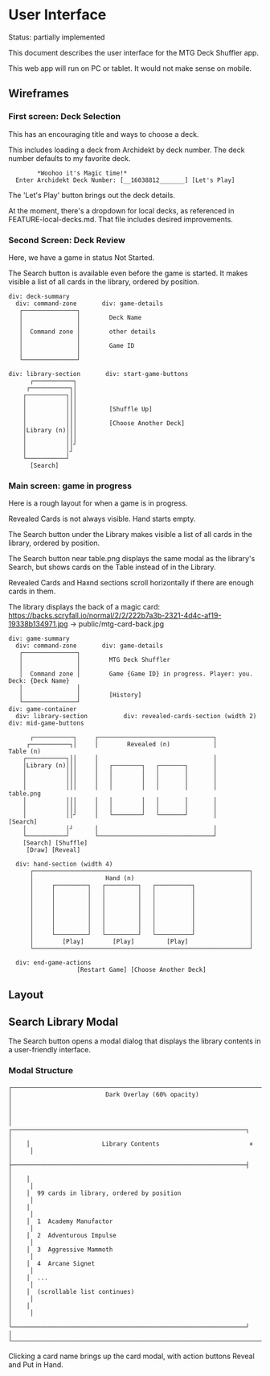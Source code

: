 # User Interface

Status: partially implemented

This document describes the user interface for the MTG Deck Shuffler app.

This web app will run on PC or tablet. It would not make sense on mobile.

## Wireframes

### First screen: Deck Selection

This has an encouraging title and ways to choose a deck.

This includes loading a deck from Archidekt by deck number.
The deck number defaults to my favorite deck.

```
        *Woohoo it's Magic time!*
  Enter Archidekt Deck Number: [__16038812_______] [Let's Play]
```

The 'Let's Play' button brings out the deck details.

At the moment, there's a dropdown for local decks, as referenced in FEATURE-local-decks.md. That file includes desired improvements.

### Second Screen: Deck Review

Here, we have a game in status Not Started.

The Search button is available even before the game is started. It makes visible a list of all cards in the library, ordered by position.

```
div: deck-summary
  div: command-zone       div: game-details
   ┌───────────────┐
   │               │        Deck Name
   │               │
   │  Command zone │        other details
   │               │
   │               │        Game ID
   │               │
   └───────────────┘

div: library-section       div: start-game-buttons
      ┌───────────┐
     ┌───────────┐│
    ┌───────────┐││
    │           │││
    │           │││         [Shuffle Up]
    │           │││
    │           │││         [Choose Another Deck]
    │Library (n)│││
    │           │││
    │           ││┘
    │           │┘
    └───────────┘
      [Search]

```

### Main screen: game in progress

Here is a rough layout for when a game is in progress.

Revealed Cards is not always visible. Hand starts empty.

The Search button under the Library makes visible a list of all cards in the library, ordered by position.

The Search button near table.png displays the same modal as the library's Search, but shows cards on the Table instead of in the Library.

Revealed Cards and Haxnd sections scroll horizontally if there are enough cards in them.

The library displays the back of a magic card: https://backs.scryfall.io/normal/2/2/222b7a3b-2321-4d4c-af19-19338b134971.jpg -> public/mtg-card-back.jpg

```
div: game-summary
  div: command-zone       div: game-details
   ┌───────────────┐
   │               │        MTG Deck Shuffler
   │               │
   │  Command zone │        Game {Game ID} in progress. Player: you. Deck: {Deck Name}
   │               │
   │               │        [History]
   └───────────────┘
div: game-container
  div: library-section          div: revealed-cards-section (width 2)          div: mid-game-buttons

      ┌───────────┐     ┌────────────────────────────────┐
     ┌───────────┐│     │        Revealed (n)            │                         Table (n)
    ┌───────────┐││     │                                │
    │Library (n)│││     │   ┌────────┐   ┌───────┐       │
    │           │││     │   │        │   │       │       │
    │           │││     │   │        │   │       │       │
    │           │││     │   │        │   │       │       │                         table.png
    │           │││     │   │        │   │       │       │
    │           │││     │   │        │   │       │       │
    │           ││┘     │   └────────┘   └───────┘       │                          [Search]
    │           │┘      │                                │
    └───────────┘       └────────────────────────────────┘
    [Search] [Shuffle]
     [Draw] [Reveal]

  div: hand-section (width 4)
      ┌────────────────────────────────────────────────────────────┐
      │                    Hand (n)                                │
      │     ┌─────────┐   ┌─────────┐   ┌──────────┐               │
      │     │         │   │         │   │          │               │
      │     │         │   │         │   │          │               │
      │     │         │   │         │   │          │               │
      │     │         │   │         │   │          │               │
      │     │         │   │         │   │          │               │
      │     │         │   │         │   │          │               │
      │     └─────────┘   └─────────┘   └──────────┘               │
      │        [Play]        [Play]         [Play]                 │
      └────────────────────────────────────────────────────────────┘

  div: end-game-actions
                   [Restart Game] [Choose Another Deck]
```

## Layout

## Search Library Modal

The Search button opens a modal dialog that displays the library contents in a user-friendly interface.

### Modal Structure

```
┌────────────────────────────────────────────────────────────────────────────┐
│                          Dark Overlay (60% opacity)                        │
│                                                                            │
│    ┌─────────────────────────────────────────────────────────────────┐     │
│    │                    Library Contents                         ×   │     │
│    ├─────────────────────────────────────────────────────────────────┤     │
│    │                                                                 │     │
│    │  99 cards in library, ordered by position                       │     │
│    │                                                                 │     │
│    │  1  Academy Manufactor                                          │     │
│    │  2  Adventurous Impulse                                         │     │
│    │  3  Aggressive Mammoth                                          │     │
│    │  4  Arcane Signet                                               │     │
│    │  ...                                                            │     │
│    │  (scrollable list continues)                                    │     │
│    │                                                                 │     │
│    └─────────────────────────────────────────────────────────────────┘     │
└────────────────────────────────────────────────────────────────────────────┘
```

Clicking a card name brings up the card modal, with action buttons Reveal and Put in Hand.
